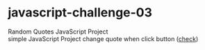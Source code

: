 # javascript-challenge-03
Random Quotes JavaScript Project<br>
simple JavaScript Project change quote when click button (<a href="https://muhammed-safwat.github.io/javascript-challenge-03/">check</a>)
